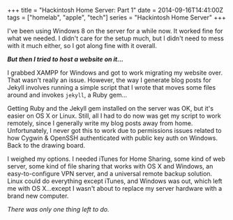 +++
title = "Hackintosh Home Server: Part 1"
date = 2014-09-16T14:41:00Z
tags = ["homelab", "apple", "tech"]
series = "Hackintosh Home Server"
+++

I've been using Windows 8 on the server for a while now. It worked fine for what we needed. I didn't care for the setup much, but I didn't need to mess with it much either, so I got along fine with it overall.

***But then I tried to host a website on it...***

I grabbed XAMPP for Windows and got to work migrating my website over. That wasn't really an issue. However, the way I generate blog posts for Jekyll involves running a simple script that I wrote that moves some files around and invokes `jekyll`, a Ruby gem...

Getting Ruby and the Jekyll gem installed on the server was OK, but it's easier on OS X or Linux. Still, all I had to do now was get my script to work remotely, since I generally write my blog posts away from home. Unfortunately, I never got this to work due to permissions issues related to how Cygwin & OpenSSH authenticated with public key auth on Windows. Back to the drawing board.

I weighed my options. I needed iTunes for Home Sharing, some kind of web server, some kind of file sharing that works with OS X and Windows, an easy-to-configure VPN server, and a universal remote backup solution. Linux could do everything except iTunes, and Windows was out, which left me with OS X...except I wasn't about to replace my server hardware with a brand new computer.

*There was only one thing left to do.*
